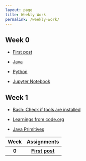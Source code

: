 ```yaml
---
layout: page
title: Weekly Work
permalink: /weekly-work/
---
```


## Week 0

* [First post](https://lwu1822.github.io/fastpages/markdown/2022/08/19/post-1.html)

* [Java](https://lwu1822.github.io/fastpages/2022/08/20/java.html)

* [Python](https://lwu1822.github.io/fastpages/2022/08/20/python.html)

* [Jupyter Notebook](https://lwu1822.github.io/fastpages/jupyter/2022/08/21/jupyter-notebook-1.html)

## Week 1

* [Bash: Check if tools are installed](https://lwu1822.github.io/fastpages/bash/2022/08/26/tools.html)

* [Learnings from code.org](https://lwu1822.github.io/fastpages/code.org/2022/08/28/code-org.html)

* [Java Primitives](https://lwu1822.github.io/fastpages/java/2022/08/28/primitives.html)

<table>
    <tr>
        <th>Week</th>
        <th>Assignments</th>
    </tr>
    
   <tr>
        <th>0</th>
        <th><a href="https://lwu1822.github.io/fastpages/2022/08/20/java.html">First post</a></th>
   </tr>
   
</table>